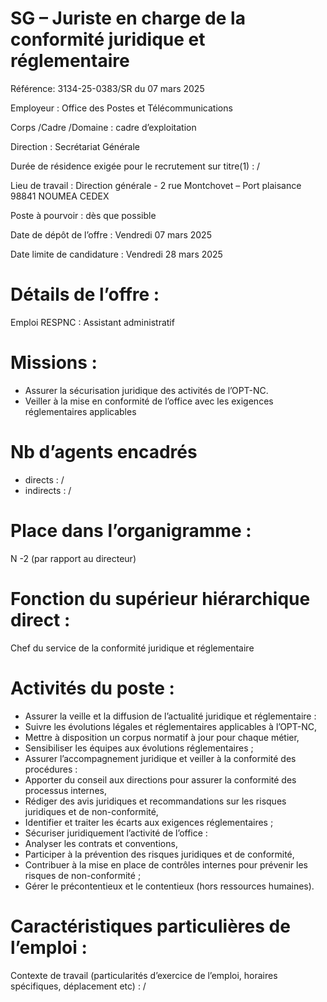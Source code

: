 # SG – Juriste en charge de la conformité juridique et réglementaire

Référence: 3134-25-0383/SR du 07 mars 2025

Employeur : Office des Postes et Télécommunications

Corps /Cadre /Domaine : cadre d’exploitation

Direction : Secrétariat Générale

Durée de résidence exigée pour le recrutement sur titre(1) : /

Lieu de travail : Direction générale - 2 rue Montchovet – Port plaisance 98841 NOUMEA CEDEX

Poste à pourvoir : dès que possible

Date de dépôt de l’offre : Vendredi 07 mars 2025

Date limite de candidature : Vendredi 28 mars 2025

# Détails de l’offre :

Emploi RESPNC : Assistant administratif

# Missions :

- Assurer la sécurisation juridique des activités de l’OPT-NC.
- Veiller à la mise en conformité de l’office avec les exigences réglementaires applicables

# Nb d’agents encadrés

- directs : /
- indirects : /

# Place dans l’organigramme :

N -2 (par rapport au directeur)

# Fonction du supérieur hiérarchique direct :

Chef du service de la conformité juridique et réglementaire

# Activités du poste :

- Assurer la veille et la diffusion de l’actualité juridique et réglementaire :
- Suivre les évolutions légales et réglementaires applicables à l’OPT-NC,
- Mettre à disposition un corpus normatif à jour pour chaque métier,
- Sensibiliser les équipes aux évolutions réglementaires ;
- Assurer l’accompagnement juridique et veiller à la conformité des procédures :
- Apporter du conseil aux directions pour assurer la conformité des processus internes,
- Rédiger des avis juridiques et recommandations sur les risques juridiques et de non-conformité,
- Identifier et traiter les écarts aux exigences réglementaires ;
- Sécuriser juridiquement l’activité de l’office :
- Analyser les contrats et conventions,
- Participer à la prévention des risques juridiques et de conformité,
- Contribuer à la mise en place de contrôles internes pour prévenir les risques de non-conformité ;
- Gérer le précontentieux et le contentieux (hors ressources humaines).

# Caractéristiques particulières de l’emploi :

Contexte de travail (particularités d’exercice de l’emploi, horaires spécifiques, déplacement etc) : /